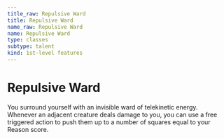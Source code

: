 ```yaml
---
title_raw: Repulsive Ward
title: Repulsive Ward
name_raw: Repulsive Ward
name: Repulsive Ward
type: classes
subtype: talent
kind: 1st-level features
---
```


# Repulsive Ward

You surround yourself with an invisible ward of telekinetic energy. Whenever an adjacent creature deals damage to you, you can use a free triggered action to push them up to a number of squares equal to your Reason score.
